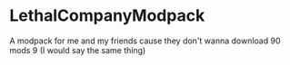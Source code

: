 # LethalCompanyModpack
A modpack for me and my friends cause they don't wanna download 90 mods 9 (I would say the same thing)
